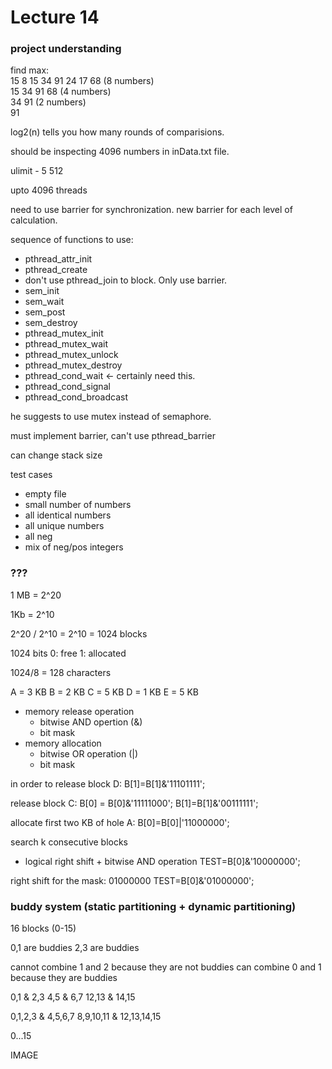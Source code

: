 Lecture 14
==========
### project understanding

find max:  
15 8 15 34 91 24 17 68 (8 numbers)  
15   34    91    68    (4 numbers)  
34         91          (2 numbers)  
91  

log2(n) tells you how many rounds of comparisions.

should be inspecting 4096 numbers in inData.txt file.

ulimit - 5 512

upto 4096 threads


need to use barrier for synchronization. new barrier for each level of calculation.



sequence of functions to use:
* pthread_attr_init  
* pthread_create
* don't use pthread_join to block. Only use barrier.  
* sem_init
* sem_wait
* sem_post
* sem_destroy
* pthread_mutex_init
* pthread_mutex_wait
* pthread_mutex_unlock
* pthread_mutex_destroy
* pthread_cond_wait <- certainly need this.
* pthread_cond_signal
* pthread_cond_broadcast

he suggests to use mutex instead of semaphore.

must implement barrier, can't use pthread_barrier

can change stack size


test cases
* empty file
* small number of numbers
* all identical numbers
* all unique numbers
* all neg
* mix of neg/pos integers



### ???
1 MB = 2^20

1Kb = 2^10

2^20 / 2^10 = 2^10 = 1024 blocks

1024 bits
  0: free
  1: allocated

1024/8 = 128 characters

A = 3 KB
B = 2 KB
C = 5 KB
D = 1 KB
E = 5 KB


* memory release operation
  * bitwise AND opertion (&)
  * bit mask
* memory allocation
  * bitwise OR operation (|)
  * bit mask

in order to release block D: B[1]=B[1]&'11101111';

release block C: B[0] = B[0]&'11111000'; B[1]=B[1]&'00111111';


allocate first two KB of hole A: B[0]=B[0]|'11000000';


search k consecutive blocks
* logical right shift + bitwise AND operation
TEST=B[0]&'10000000';

right shift for the mask: 01000000
TEST=B[0]&'01000000';



### buddy system (static partitioning + dynamic partitioning)
16 blocks (0-15)

0,1 are buddies
2,3 are buddies

cannot combine 1 and 2 because they are not buddies
can combine 0 and 1 because they are buddies

0,1 & 2,3
4,5 & 6,7
12,13 & 14,15

0,1,2,3 & 4,5,6,7
8,9,10,11 & 12,13,14,15

0...15


IMAGE 

